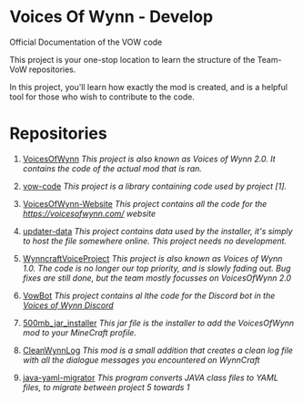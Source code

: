 # Voices Of Wynn - Develop
Official Documentation of the VOW code

This project is your one-stop location to learn the structure of the Team-VoW repositories.

In this project, you'll learn how exactly the mod is created, and is a helpful tool for those who wish to contribute to the code.

# Repositories

1. [VoicesOfWynn](https://github.com/Team-VoW/VoicesOfWynn)
*This project is also known as Voices of Wynn 2.0. It contains the code of the actual mod that is ran.*

2. [vow-code](https://github.com/Team-VoW/vow-core)
*This project is a library containing code used by project [1].*

3. [VoicesOfWynn-Website](https://github.com/Team-VoW/VoicesOfWynn-Website)
*This project contains all the code for the https://voicesofwynn.com/ website*

4. [updater-data](https://github.com/Team-VoW/updater-data)
*This project contains data used by the installer, it's simply to host the file somewhere online. This project needs no development.*

5. [WynncraftVoiceProject](https://github.com/Team-VoW/WynncraftVoiceProject)
*This project is also known as Voices of Wynn 1.0. The code is no longer our top priority, and is slowly fading out. Bug fixes are still done, but the team mostly focusses on VoicesOfWynn 2.0*

6. [VowBot](https://github.com/Team-VoW/VowBot)
*This project contains al lthe code for the Discord bot in the [Voices of Wynn Discord](https://discord.gg/vow)*

7. [500mb_jar_installer](https://github.com/Team-VoW/500mb_jar_installer)
*This jar file is the installer to add the VoicesOfWynn mod to your MineCraft profile.*

8. [CleanWynnLog](https://github.com/Team-VoW/CleanWynnLog)
*This mod is a small addition that creates a clean log file with all the dialogue messages you encountered on WynnCraft*

9. [java-yaml-migrator](https://github.com/Team-VoW/java-yaml-migrator)
*This program converts JAVA class files to YAML files, to migrate between project 5 towards 1*
